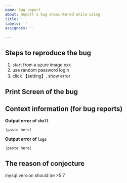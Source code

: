 ```yaml
---
name: Bug report
about: Report a bug encountered while using
title: ''
labels: ''
assignees: ''

---
```


## Steps to reproduce the bug

1. start from a azure image xxx
2. use random password login
3. click 【setting】, show error

## Print Screen of the bug


## Context information (for bug reports)

**Output error of `shell`**
```
(paste here)
```
**Output error of `logs`**
```
(paste here)
```

## The reason of conjecture

mysql version should be >5.7
